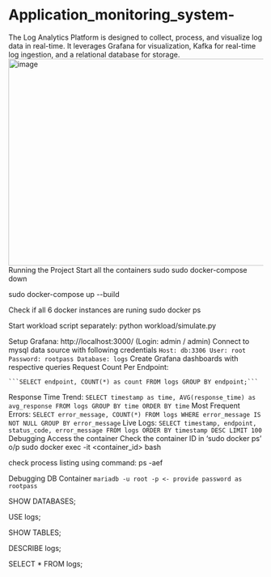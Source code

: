 # Application_monitoring_system-
The Log Analytics Platform is designed to collect, process, and visualize log data in real-time. It leverages Grafana for visualization, Kafka for real-time log ingestion, and a relational database for storage.
<img width="797" height="409" alt="image" src="https://github.com/user-attachments/assets/4babcbd0-6fdb-444e-8179-e51c7ffa3b63" />
Running the Project
Start all the containers
sudo sudo docker-compose down

sudo docker-compose up --build

Check if all 6 docker instances are runing
sudo docker ps

Start workload script separately:
python workload/simulate.py

Setup Grafana: http://localhost:3000/ (Login: admin / admin)
Connect to mysql data source with following credentials
 `Host: db:3306
 User: root
 Password: rootpass
 Database: logs`
Create Grafana dashboards with respective queries
Request Count Per Endpoint:
<pre><code>```SELECT endpoint, COUNT(*) as count FROM logs GROUP BY endpoint;```</code></pre>
Response Time Trend:
`SELECT timestamp as time, AVG(response_time) as avg_response FROM logs GROUP BY time ORDER BY time`
Most Frequent Errors:
`SELECT error_message, COUNT(*) FROM logs WHERE error_message IS NOT NULL GROUP BY error_message`
Live Logs:
`SELECT timestamp, endpoint, status_code, error_message FROM logs ORDER BY timestamp DESC LIMIT 100`
Debugging
Access the container
Check the container ID in ‘sudo docker ps’ o/p sudo docker exec -it <container_id> bash

check process listing using command: ps -aef

Debugging DB Container
`mariadb -u root -p <- provide password as rootpass`

SHOW DATABASES;

USE logs;

SHOW TABLES;

DESCRIBE logs;

SELECT * FROM logs;
